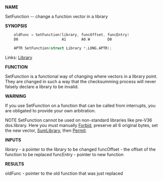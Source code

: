 
**NAME**

SetFunction -- change a function vector in a library

**SYNOPSIS**

```c
    oldFunc = SetFunction(library, funcOffset, funcEntry)
    D0                    A1       A0.W        D0

    APTR SetFunction(struct Library *,LONG,APTR);

```
Links: [Library](_OOYC) 

**FUNCTION**

SetFunction is a functional way of changing where vectors in a
library point.  They are changed in such a way that the
checksumming process will never falsely declare a library to be
invalid.

**WARNING**

If you use SetFunction on a function that can be called from
interrupts, you are obligated to provide your own arbitration.

NOTE
SetFunction cannot be used on non-standard libraries like pre-V36
dos.library.  Here you must manually [Forbid](Forbid), preserve all 6
original bytes, set the new vector, [SumLibrary](SumLibrary), then [Permit](Permit).

**INPUTS**

library    - a pointer to the library to be changed
funcOffset - the offset of the function to be replaced
funcEntry  - pointer to new function

**RESULTS**

oldFunc    - pointer to the old function that was just replaced
